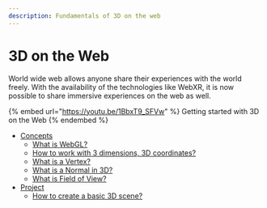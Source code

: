 ```yaml
---
description: Fundamentals of 3D on the web
---
```


# 3D on the Web

World wide web allows anyone share their experiences with the world freely. With the availability of the technologies like WebXR, it is now possible to share immersive experiences on the web as well.

{% embed url="https://youtu.be/1BbxT9_SFVw" %}
Getting started with 3D on the Web&#x20;
{% endembed %}

* [Concepts](concepts/)
  * [What is WebGL?](concepts/what-is-webgl.md)
  * [How to work with 3 dimensions, 3D coordinates?](broken-reference)
  * [What is a Vertex?](concepts/what-is-a-vertex.md)
  * [What is a Normal in 3D?](concepts/what-is-a-normal-in-3d.md)
  * [What is Field of View?](concepts/what-is-field-of-view.md)
* [Project](../../mixed-reality-using-unreal-engine/blueprints/project/)
  * [How to create a basic 3D scene?](project/how-to-create-a-basic-3d-scene.md)
